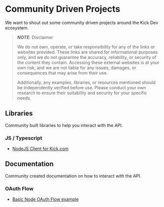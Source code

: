 # Community Driven Projects

We want to shout out some community driven projects around the Kick Dev ecosystem.

> **_NOTE_**: Disclaimer
> 
> We do not own, operate, or take responsibility for any of the links or websites provided. These links are shared for informational purposes only, and we do not guarantee the accuracy, reliability, or security of the content they contain. Accessing these external websites is at your own risk, and we are not liable for any issues, damages, or consequences that may arise from their use.
> 
> Additionally, any examples, libraries, or resources mentioned should be independently verified before use. Please conduct your own research to ensure their suitability and security for your specific needs.

## Libraries

Community built libraries to help you interact with the API.

### JS / Typescript

- [NodeJS Client for Kick.com](https://www.npmjs.com/package/@botk4cp3r/kick.js)

## Documentation

Community created documentation on how to interact with the API.

### OAuth Flow

- [Basic Node OAuth Flow example](https://gist.github.com/ACPixel/bd71dc716126153e04e41700e8a8820e)